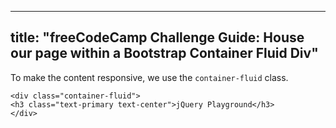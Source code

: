 
---
title: "freeCodeCamp Challenge Guide: House our page within a Bootstrap Container Fluid Div"
---

To make the content responsive, we use the `container-fluid` class.

    <div class="container-fluid">
    <h3 class="text-primary text-center">jQuery Playground</h3>
    </div>
